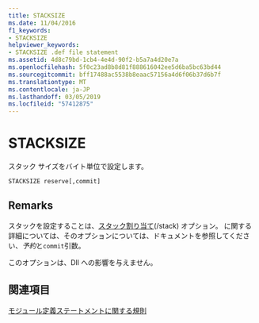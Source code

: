 ```yaml
---
title: STACKSIZE
ms.date: 11/04/2016
f1_keywords:
- STACKSIZE
helpviewer_keywords:
- STACKSIZE .def file statement
ms.assetid: 4d8c79bd-1cb4-4e4d-90f2-b5a7a4d20e7a
ms.openlocfilehash: 5f0c23ad8b8d81f888616042ee5d6ba5bc63bd44
ms.sourcegitcommit: bff17488ac5538b8eaac57156a4d6f06b37d6b7f
ms.translationtype: MT
ms.contentlocale: ja-JP
ms.lasthandoff: 03/05/2019
ms.locfileid: "57412875"
---
```

# <a name="stacksize"></a>STACKSIZE

スタック サイズをバイト単位で設定します。

```
STACKSIZE reserve[,commit]
```

## <a name="remarks"></a>Remarks

スタックを設定することは、[スタック割り当て](../../build/reference/stack-stack-allocations.md)(/stack) オプション。 に関する詳細については、そのオプションについては、ドキュメントを参照してください、*予約*と`commit`引数。

このオプションは、Dll への影響を与えません。

## <a name="see-also"></a>関連項目

[モジュール定義ステートメントに関する規則](../../build/reference/rules-for-module-definition-statements.md)
